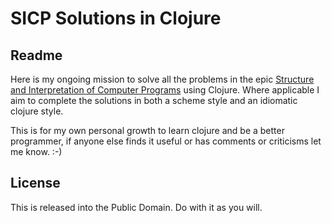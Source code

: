 # SICP Solutions in Clojure

## Readme
Here is my ongoing mission to solve all the problems in the epic [Structure and Interpretation of Computer Programs](https://mitpress.mit.edu/sicp/)
using Clojure. Where applicable I aim to complete the solutions in both a scheme style and an idiomatic clojure style.

This is for my own personal growth to learn clojure and be a better programmer, if anyone else finds it useful or has comments or criticisms let me know. :-)

## License
This is released into the Public Domain. Do with it as you will.

